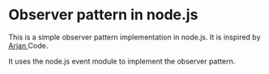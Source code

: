 # Observer pattern in node.js

This is a simple observer pattern implementation in node.js. It is inspired by [Arjan ](https://github.com/ArjanCodes/betterpython/tree/main/4%20-%20observer%20pattern) Code.

It uses the node.js event module to implement the observer pattern.
